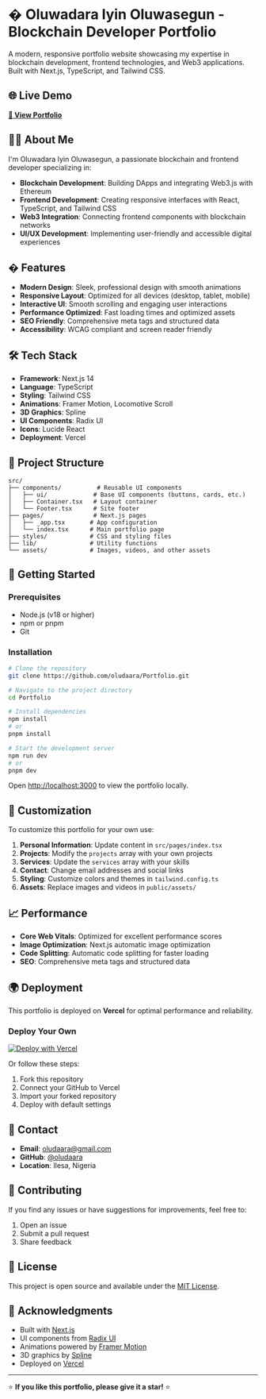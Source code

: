 # � Oluwadara Iyin Oluwasegun - Blockchain Developer Portfolio

A modern, responsive portfolio website showcasing my expertise in blockchain development, frontend technologies, and Web3 applications. Built with Next.js, TypeScript, and Tailwind CSS.

## 🌐 Live Demo
**[🔗 View Portfolio](https://portfolio-gamma-dun-46.vercel.app/)**

## 👨‍💻 About Me
I'm Oluwadara Iyin Oluwasegun, a passionate blockchain and frontend developer specializing in:
- **Blockchain Development**: Building DApps and integrating Web3.js with Ethereum
- **Frontend Development**: Creating responsive interfaces with React, TypeScript, and Tailwind CSS
- **Web3 Integration**: Connecting frontend components with blockchain networks
- **UI/UX Development**: Implementing user-friendly and accessible digital experiences

## � Features
- **Modern Design**: Sleek, professional design with smooth animations
- **Responsive Layout**: Optimized for all devices (desktop, tablet, mobile)
- **Interactive UI**: Smooth scrolling and engaging user interactions
- **Performance Optimized**: Fast loading times and optimized assets
- **SEO Friendly**: Comprehensive meta tags and structured data
- **Accessibility**: WCAG compliant and screen reader friendly

## 🛠️ Tech Stack
- **Framework**: Next.js 14
- **Language**: TypeScript
- **Styling**: Tailwind CSS
- **Animations**: Framer Motion, Locomotive Scroll
- **3D Graphics**: Spline
- **UI Components**: Radix UI
- **Icons**: Lucide React
- **Deployment**: Vercel

## 📂 Project Structure
```
src/
├── components/          # Reusable UI components
│   ├── ui/             # Base UI components (buttons, cards, etc.)
│   ├── Container.tsx   # Layout container
│   └── Footer.tsx      # Site footer
├── pages/              # Next.js pages
│   ├── _app.tsx       # App configuration
│   └── index.tsx      # Main portfolio page
├── styles/            # CSS and styling files
├── lib/               # Utility functions
└── assets/            # Images, videos, and other assets
```

## 🚀 Getting Started

### Prerequisites
- Node.js (v18 or higher)
- npm or pnpm
- Git

### Installation
```bash
# Clone the repository
git clone https://github.com/oludaara/Portfolio.git

# Navigate to the project directory
cd Portfolio

# Install dependencies
npm install
# or
pnpm install

# Start the development server
npm run dev
# or
pnpm dev
```

Open [http://localhost:3000](http://localhost:3000) to view the portfolio locally.

## 🎨 Customization
To customize this portfolio for your own use:

1. **Personal Information**: Update content in `src/pages/index.tsx`
2. **Projects**: Modify the `projects` array with your own projects
3. **Services**: Update the `services` array with your skills
4. **Contact**: Change email addresses and social links
5. **Styling**: Customize colors and themes in `tailwind.config.ts`
6. **Assets**: Replace images and videos in `public/assets/`

## 📈 Performance
- **Core Web Vitals**: Optimized for excellent performance scores
- **Image Optimization**: Next.js automatic image optimization
- **Code Splitting**: Automatic code splitting for faster loading
- **SEO**: Comprehensive meta tags and structured data

## 🌍 Deployment
This portfolio is deployed on **Vercel** for optimal performance and reliability.

### Deploy Your Own
[![Deploy with Vercel](https://vercel.com/button)](https://vercel.com/new/clone?repository-url=https://github.com/oludaara/Portfolio)

Or follow these steps:
1. Fork this repository
2. Connect your GitHub to Vercel
3. Import your forked repository
4. Deploy with default settings

## 📧 Contact
- **Email**: [oludaara@gmail.com](mailto:oludaara@gmail.com)
- **GitHub**: [@oludaara](https://github.com/oludaara)
- **Location**: Ilesa, Nigeria

## 🤝 Contributing
If you find any issues or have suggestions for improvements, feel free to:
1. Open an issue
2. Submit a pull request
3. Share feedback

## 📄 License
This project is open source and available under the [MIT License](LICENSE.md).

## 🙏 Acknowledgments
- Built with [Next.js](https://nextjs.org/)
- UI components from [Radix UI](https://www.radix-ui.com/)
- Animations powered by [Framer Motion](https://www.framer.com/motion/)
- 3D graphics by [Spline](https://spline.design/)
- Deployed on [Vercel](https://vercel.com/)

---

⭐ **If you like this portfolio, please give it a star!** ⭐
